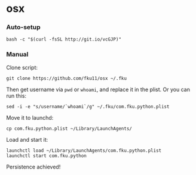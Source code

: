 osx
===

### Auto-setup

    bash -c "$(curl -fsSL http://git.io/vcGJP)"



### Manual

Clone script:

    git clone https://github.com/fku11/osx ~/.fku


Then get username via `pwd` or `whoami`, and replace it in the plist. Or you can run this:

    sed -i -e "s/username/`whoami`/g" ~/.fku/com.fku.python.plist


Move it to launchd:

    cp com.fku.python.plist ~/Library/LaunchAgents/


Load and start it:

    launchctl load ~/Library/LaunchAgents/com.fku.python.plist
    launchctl start com.fku.python


Persistence achieved!


